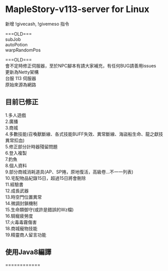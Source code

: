 # MapleStory-v113-server for Linux
新增 !givecash, !givemeso 指令  
  
===OLD===  
subJob  
autoPotion  
warpRandomPos  
  
===OLD===  
會不定時修正伺服器，至於NPC腳本有請大家補充，有任何BUG請善用issues  
更新為Netty架構  
台服 113 伺服器  
原始來源為網路  
  
## 目前已修正  
  
1.多人遊戲  
2.廣播  
3.商城  
4.多數技能(召喚獸斷線、各式技能BUFF失效、異常斷線、海盜船生命、龍之獻技異常扣血)  
5.修正部分計時器殘留問題  
6.登入複製  
7.釣魚  
8.個人資料  
9.部分商城消耗道具(AP、SP捲，原地復活，高級卷...不一一列表)  
10.宅配物品紀錄15日，超過15日將會刪除  
11.經驗書  
12.成長武器  
13.時空門位置異常  
14.微調封鎖機制  
15.生命類御守(或許是錯誤的Wz檔)  
16.騎寵疲勞度  
17.火毒毒霧傷害  
18.商城寵物技能  
19.精靈商人留言功能  
  
## 使用Java8編譯  
============  
